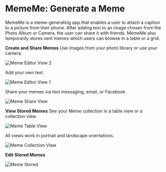 # MemeMe: Generate a Meme

MemeMe is a meme-generating app that enables a user to attach a caption to a picture from their phone. After adding text to an image chosen from the Photo Album or Camera, the user can share it with friends. MemeMe also temporarily stores sent memes which users can browse in a table or a grid.

**Create and Share Memes**
Use images from your photo library or use your camera.

![Meme Editor View 2](/doc/MemeMe_Editor_2.png)

Add your own text.

![Meme Editor View 1](/doc/MemeMe_Editor_1.png)

Share your memes via text messaging, email, or Facebook.

![Meme Share View](/doc/MemeMe_Share.png)

**View Stored Memes**
See your Meme collection in a table view or a collection view. 

![Meme Table View](/doc/MemeMe_Table.png)

All views work in portrait and landscape orientations.

![Meme Collection View](/doc/MemeMe_Collection.png)

**Edit Stored Memes**

![Meme Stored](/doc/MemeMe_Stored.png)


